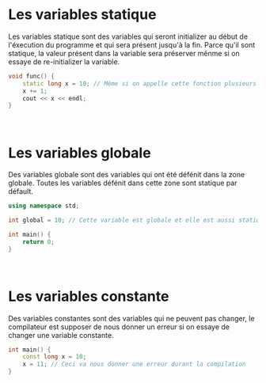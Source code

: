 # Les variables statique
Les variables statique sont des variables qui seront initializer au début de l'éxecution du programme et qui sera présent jusqu'à la fin. Parce qu'il sont statique, la valeur présent dans la variable sera préserver mênme si on essaye de re-initializer la variable.

```cpp
void func() {
    static long x = 10; // Même si on appelle cette fonction plusieurs fois, la valeur de x sera présever et x sera incrementer de 1 à chaque fois
    x += 1; 
    cout << x << endl;
}
```

<br>

# Les variables globale
Des variables globale sont des variables qui ont été défénit dans la zone globale. Toutes les variables défénit dans cette zone sont statique par défault.

```cpp
using namespace std;

int global = 10; // Cette variable est globale et elle est aussi statique

int main() {
    return 0;
}
```

<br>

# Les variables constante
Des variables constantes sont des variables qui ne peuvent pas changer, le compilateur est supposer de nous donner un erreur si on essaye de changer une variable constante.

```cpp
int main() {
    const long x = 10;
    x = 11; // Ceci va nous donner une erreur durant la compilation
}
```